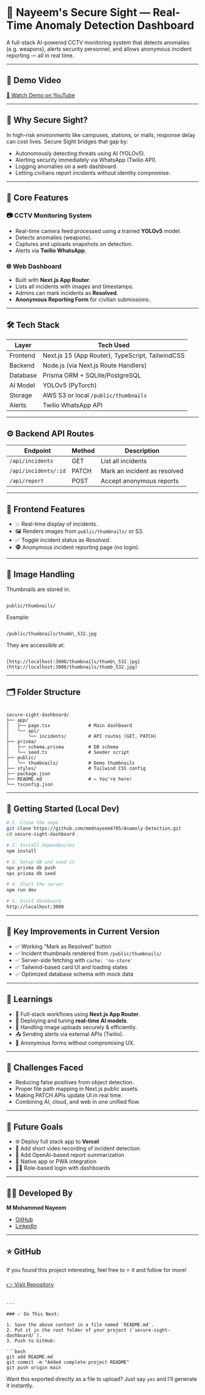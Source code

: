 # 🔐 Nayeem's Secure Sight — Real-Time Anomaly Detection Dashboard

A full-stack AI-powered CCTV monitoring system that detects anomalies (e.g. weapons), alerts security personnel, and allows anonymous incident reporting — all in real time.

---

## 🎥 Demo Video
[🔗 Watch Demo on YouTube](https://youtu.be/QXfusN_adIE)

---

## 🚨 Why Secure Sight?

In high-risk environments like campuses, stations, or malls, response delay can cost lives. Secure Sight bridges that gap by:

- Autonomously detecting threats using AI (YOLOv5).
- Alerting security immediately via WhatsApp (Twilio API).
- Logging anomalies on a web dashboard.
- Letting civilians report incidents without identity compromise.

---

## 🧠 Core Features

### 📷 CCTV Monitoring System

- Real-time camera feed processed using a trained **YOLOv5** model.
- Detects anomalies (weapons).
- Captures and uploads snapshots on detection.
- Alerts via **Twilio WhatsApp**.

### 🌐 Web Dashboard

- Built with **Next.js App Router**.
- Lists all incidents with images and timestamps.
- Admins can mark incidents as **Resolved**.
- **Anonymous Reporting Form** for civilian submissions.

---

## 🛠 Tech Stack

| Layer        | Tech Used                                      |
|--------------|------------------------------------------------|
| Frontend     | Next.js 15 (App Router), TypeScript, TailwindCSS |
| Backend      | Node.js (via Next.js Route Handlers)           |
| Database     | Prisma ORM + SQLite/PostgreSQL                 |
| AI Model     | YOLOv5 (PyTorch)                               |
| Storage      | AWS S3 or local `/public/thumbnails`           |
| Alerts       | Twilio WhatsApp API                            |

---

## ⚙️ Backend API Routes

| Endpoint                     | Method | Description                    |
|-----------------------------|--------|--------------------------------|
| `/api/incidents`            | GET    | List all incidents             |
| `/api/incidents/:id`        | PATCH  | Mark an incident as resolved   |
| `/api/report`               | POST   | Accept anonymous reports       |

---

## 🧾 Frontend Features

- 💥 Real-time display of incidents.
- 🖼️ Renders images from `public/thumbnails/` or S3.
- ✅ Toggle incident status as *Resolved*.
- 🕵️ Anonymous incident reporting page (no login).

---

## 📸 Image Handling

Thumbnails are stored in:

```

public/thumbnails/

```

Example:
```

/public/thumbnails/thumb\_532.jpg

```

They are accessible at:
```

[http://localhost:3000/thumbnails/thumb\_532.jpg](http://localhost:3000/thumbnails/thumb_532.jpg)

```

---

## 🗂 Folder Structure

```

secure-sight-dashboard/
├── app/
│   ├── page.tsx              # Main dashboard
│   └── api/
│       └── incidents/        # API routes (GET, PATCH)
├── prisma/
│   ├── schema.prisma         # DB schema
│   └── seed.ts               # Seeder script
├── public/
│   └── thumbnails/           # Demo thumbnails
├── styles/                   # Tailwind CSS config
├── package.json
├── README.md                 # ← You're here!
└── tsconfig.json

````

---

## 🚀 Getting Started (Local Dev)

```bash
# 1. Clone the repo
git clone https://github.com/mmdnayeem4705/Anamoly-Detection.git
cd secure-sight-dashboard

# 2. Install dependencies
npm install

# 3. Setup DB and seed it
npx prisma db push
npx prisma db seed

# 4. Start the server
npm run dev

# 5. Visit dashboard
http://localhost:3000
````

---

## 🔄 Key Improvements in Current Version

* ✅ Working "Mark as Resolved" button
* ✅ Incident thumbnails rendered from `/public/thumbnails/`
* ✅ Server-side fetching with `cache: 'no-store'`
* ✅ Tailwind-based card UI and loading states
* ✅ Optimized database schema with mock data

---

## 🧠 Learnings

* 🔄 Full-stack workflows using **Next.js App Router**.
* 🧠 Deploying and tuning **real-time AI models**.
* 📸 Handling image uploads securely & efficiently.
* 📤 Sending alerts via external APIs (Twilio).
* 💬 Anonymous forms without compromising UX.

---

## 🧗 Challenges Faced

* Reducing false positives from object detection.
* Proper file path mapping in Next.js public assets.
* Making PATCH APIs update UI in real time.
* Combining AI, cloud, and web in one unified flow.

---

## 🔮 Future Goals

* 🌐 Deploy full stack app to **Vercel**
* 🎥 Add short video recording of incident detection
* 🧠 Add OpenAI-based report summarization
* 📱 Native app or PWA integration
* 👮‍♂️ Role-based login with dashboards

---

## 👨‍💻 Developed By

**M Mohammed Nayeem**

* [GitHub](https://github.com/mmdnayeem4705)
* [LinkedIn](https://www.linkedin.com/in/mulla-mohammed-nayeem-09b33a361/)

---

## ⭐ GitHub

If you found this project interesting, feel free to ⭐ it and follow for more!

[👉 Visit Repository](https://github.com/mmdnayeem4705/Anamoly-Detection)

````

---

### ✅ Do This Next:

1. Save the above content in a file named `README.md`.
2. Put it in the root folder of your project (`secure-sight-dashboard/`).
3. Push to GitHub:

```bash
git add README.md
git commit -m "Added complete project README"
git push origin main
````

Want this exported directly as a file to upload? Just say `yes` and I’ll generate it instantly.
